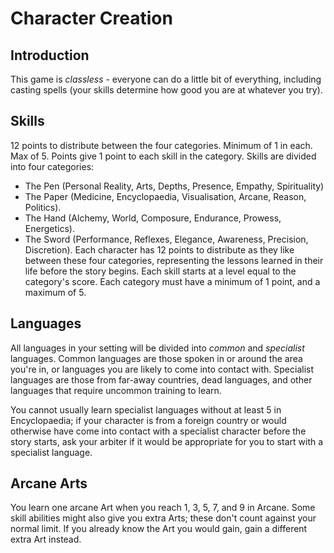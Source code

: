 # Character Creation

## Introduction

This game is _classless_ - everyone can do a little bit of everything, including casting spells (your skills determine how good you are at whatever you try).

## Skills

12 points to distribute between the four categories. Minimum of 1 in each. Max of 5. Points give 1 point to each skill in the category.
Skills are divided into four categories:

- The Pen (Personal Reality, Arts, Depths, Presence, Empathy, Spirituality)
- The Paper (Medicine, Encyclopaedia, Visualisation, Arcane, Reason, Politics).
- The Hand (Alchemy, World, Composure, Endurance, Prowess, Energetics).
- The Sword (Performance, Reflexes, Elegance, Awareness, Precision, Discretion).
  Each character has 12 points to distribute as they like between these four categories, representing the lessons learned in their life before the story begins. Each skill starts at a level equal to the category's score.
  Each category must have a minimum of 1 point, and a maximum of 5.

## Languages

All languages in your setting will be divided into _common_ and _specialist_ languages. Common languages are those spoken in or around the area you're in, or languages you are likely to come into contact with. Specialist languages are those from far-away countries, dead languages, and other languages that require uncommon training to learn.

You cannot usually learn specialist languages without at least 5 in Encyclopaedia; if your character is from a foreign country or would otherwise have come into contact with a specialist character before the story starts, ask your arbiter if it would be appropriate for you to start with a specialist language.

## Arcane Arts

You learn one arcane Art when you reach 1, 3, 5, 7, and 9 in Arcane. Some skill abilities might also give you extra Arts; these don't count against your normal limit. If you already know the Art you would gain, gain a different extra Art instead.

